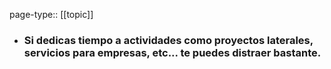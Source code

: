 page-type:: [[topic]]
- ### Si dedicas tiempo a actividades como proyectos laterales, servicios para empresas, etc... te puedes distraer bastante.


